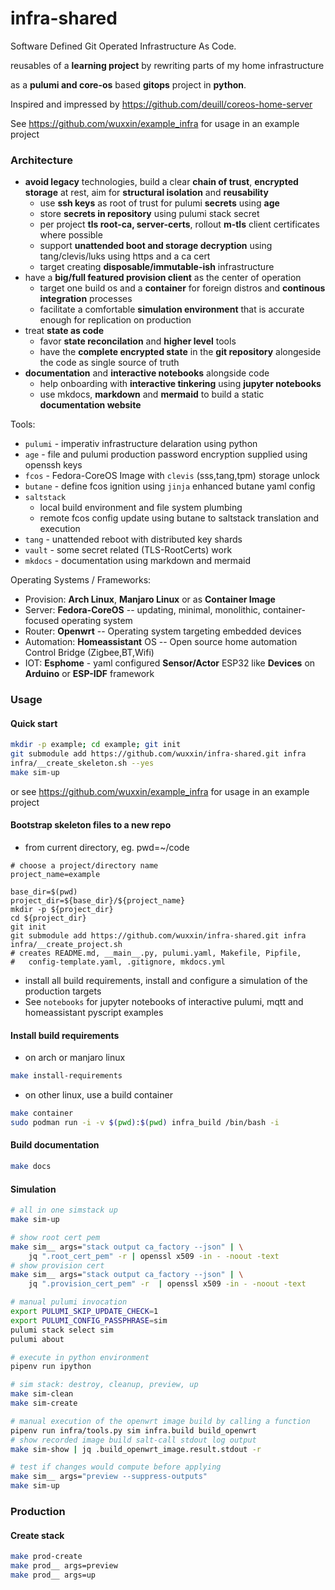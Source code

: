 # infra-shared

Software Defined Git Operated Infrastructure As Code.


reusables of a **learning project** by rewriting parts of my home infrastructure

as a **pulumi and core-os** based **gitops** project in **python**.


Inspired and impressed by https://github.com/deuill/coreos-home-server

See https://github.com/wuxxin/example_infra for usage in an example project

### Architecture

- **avoid legacy** technologies,
    build a clear **chain of trust**,
    **encrypted storage** at rest,
    aim for **structural isolation** and **reusability**
    - use **ssh keys** as root of trust for pulumi **secrets** using **age**
    - store **secrets in repository** using pulumi stack secret
    - per project **tls root-ca, server-certs**, rollout **m-tls** client certificates where possible
    - support **unattended boot and storage decryption** using tang/clevis/luks using https and a ca cert
    - target creating **disposable/immutable-ish** infrastructure
- have a **big/full featured provision client** as the center of operation
    - target one build os and a **container** for foreign distros and **continous integration** processes
    - facilitate a comfortable **simulation environment** that is accurate enough for replication on production
- treat **state as code**
    - favor **state reconcilation** and **higher level** tools
    - have the **complete encrypted state** in the **git repository** alongeside the code as single source of truth
- **documentation** and **interactive notebooks** alongside code
    - help onboarding with **interactive tinkering** using **jupyter notebooks**
    - use mkdocs, **markdown** and **mermaid** to build a static **documentation website**

Tools:

- `pulumi` - imperativ infrastructure delaration using python
- `age` - file and pulumi production password encryption supplied using openssh keys
- `fcos` - Fedora-CoreOS Image with `clevis` (sss,tang,tpm) storage unlock
- `butane` - define fcos ignition using `jinja` enhanced butane yaml config
- `saltstack`
    - local build environment and file system plumbing
    - remote fcos config update using butane to saltstack translation and execution
- `tang` - unattended reboot with distributed key shards
- `vault` - some secret related (TLS-RootCerts) work
- `mkdocs` - documentation using markdown and mermaid

Operating Systems / Frameworks:

- Provision: **Arch Linux**, **Manjaro Linux** or as **Container Image**
- Server: **Fedora-CoreOS** -- updating, minimal, monolithic, container-focused operating system
- Router: **Openwrt** -- Operating system targeting embedded devices
- Automation: **Homeassistant** OS -- Open source home automation Control Bridge (Zigbee,BT,Wifi)
- IOT: **Esphome** - yaml configured **Sensor/Actor** ESP32 like **Devices** on **Arduino** or **ESP-IDF** framework

### Usage

#### Quick start

```sh
mkdir -p example; cd example; git init
git submodule add https://github.com/wuxxin/infra-shared.git infra
infra/__create_skeleton.sh --yes
make sim-up
```

or see https://github.com/wuxxin/example_infra for usage in an example project

#### Bootstrap skeleton files to a new repo

- from current directory, eg. pwd=~/code

```
# choose a project/directory name
project_name=example

base_dir=$(pwd)
project_dir=${base_dir}/${project_name}
mkdir -p ${project_dir}
cd ${project_dir}
git init
git submodule add https://github.com/wuxxin/infra-shared.git infra
infra/__create_project.sh
# creates README.md, __main__.py, pulumi.yaml, Makefile, Pipfile,
#   config-template.yaml, .gitignore, mkdocs.yml
```

- install all build requirements, install and configure a simulation of the production targets
- See `notebooks` for jupyter notebooks of interactive pulumi, mqtt and homeassistant pyscript examples

#### Install build requirements

+ on arch or manjaro linux

```sh
make install-requirements
```

+ on other linux, use a build container

```sh
make container
sudo podman run -i -v $(pwd):$(pwd) infra_build /bin/bash -i
```

#### Build documentation

```sh
make docs
```

#### Simulation

```sh
# all in one simstack up
make sim-up

# show root cert pem
make sim__ args="stack output ca_factory --json" | \
    jq ".root_cert_pem" -r | openssl x509 -in - -noout -text
# show provision cert
make sim__ args="stack output ca_factory --json" | \
    jq ".provision_cert_pem" -r  | openssl x509 -in - -noout -text

# manual pulumi invocation
export PULUMI_SKIP_UPDATE_CHECK=1
export PULUMI_CONFIG_PASSPHRASE=sim
pulumi stack select sim
pulumi about

# execute in python environment
pipenv run ipython

# sim stack: destroy, cleanup, preview, up
make sim-clean
make sim-create

# manual execution of the openwrt image build by calling a function
pipenv run infra/tools.py sim infra.build build_openwrt
# show recorded image build salt-call stdout log output
make sim-show | jq .build_openwrt_image.result.stdout -r

# test if changes would compute before applying
make sim__ args="preview --suppress-outputs"
make sim-up
```

### Production

#### Create stack

```sh
make prod-create
make prod__ args=preview
make prod__ args=up
```
